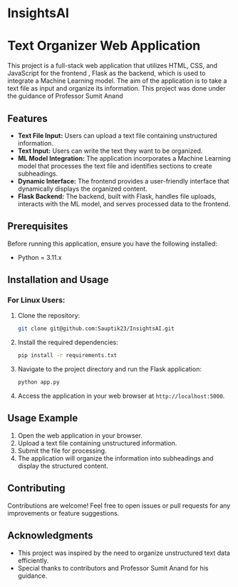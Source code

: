 # InsightsAI
# Text Organizer Web Application

This project is a full-stack web application that utilizes HTML, CSS, and JavaScript for the frontend , Flask as the backend, which is used to  integrate a Machine Learning model. The aim of the application is to take a text file as input and organize its information.
This project was done under the guidance of Professor Sumit Anand

## Features

- **Text File Input:** Users can upload a text file containing unstructured information.
- **Text Input:** Users can write the text they want to be organized.
- **ML Model Integration:** The application incorporates a Machine Learning model that processes the text file and identifies sections to create subheadings.
- **Dynamic Interface:** The frontend provides a user-friendly interface that dynamically displays the organized content.
- **Flask Backend:** The backend, built with Flask, handles file uploads, interacts with the ML model, and serves processed data to the frontend.

## Prerequisites

Before running this application, ensure you have the following installed:

- Python = 3.11.x


## Installation and Usage
### For Linux Users:
   
   1. Clone the repository:
   
      ```bash
      git clone git@github.com:Sauptik23/InsightsAI.git
      ```
   
   2. Install the required dependencies:
   
      ```bash
      pip install -r requirements.txt
      ```
   
   3. Navigate to the project directory and run the Flask application:
   
      ```bash
      python app.py
      ```
   
   4. Access the application in your web browser at `http://localhost:5000`.

## Usage Example

1. Open the web application in your browser.
2. Upload a text file containing unstructured information.
3. Submit the file for processing.
4. The application will organize the information into subheadings and display the structured content.

## Contributing

Contributions are welcome! Feel free to open issues or pull requests for any improvements or feature suggestions.

## Acknowledgments

- This project was inspired by the need to organize unstructured text data efficiently.
- Special thanks to contributors and Professor Sumit Anand for his guidance.

